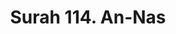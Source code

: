 ---
title       : "Surah 114. An-Nas"
DATE        : 7/25/2018 9:18:18 AM
draft       : false
TYPE        : "quran"

BookCode    : "ARB"
SurahNumber : "114"
TotalAyah   : "6"
---